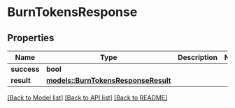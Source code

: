 # BurnTokensResponse

## Properties

Name | Type | Description | Notes
------------ | ------------- | ------------- | -------------
**success** | **bool** |  | 
**result** | [**models::BurnTokensResponseResult**](BurnTokensResponse_result.md) |  | 

[[Back to Model list]](../README.md#documentation-for-models) [[Back to API list]](../README.md#documentation-for-api-endpoints) [[Back to README]](../README.md)


